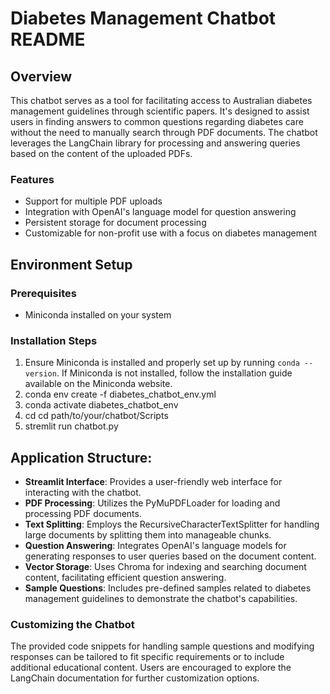 # Diabetes Management Chatbot README

## Overview
This chatbot serves as a tool for facilitating access to Australian diabetes management guidelines through scientific papers. It's designed to assist users in finding answers to common questions regarding diabetes care without the need to manually search through PDF documents. The chatbot leverages the LangChain library for processing and answering queries based on the content of the uploaded PDFs.

### Features
- Support for multiple PDF uploads
- Integration with OpenAI's language model for question answering
- Persistent storage for document processing
- Customizable for non-profit use with a focus on diabetes management

## Environment Setup

### Prerequisites
- Miniconda installed on your system

### Installation Steps

1. Ensure Miniconda is installed and properly set up by running `conda --version`. If Miniconda is not installed, follow the installation guide available on the Miniconda website.
2. conda env create -f diabetes_chatbot_env.yml
3. conda activate diabetes_chatbot_env
4. cd cd path/to/your/chatbot/Scripts
5. stremlit run chatbot.py

## Application Structure: 

- **Streamlit Interface**: Provides a user-friendly web interface for interacting with the chatbot.
- **PDF Processing**: Utilizes the PyMuPDFLoader for loading and processing PDF documents.
- **Text Splitting**: Employs the RecursiveCharacterTextSplitter for handling large documents by splitting them into manageable chunks.
- **Question Answering**: Integrates OpenAI's language models for generating responses to user queries based on the document content.
- **Vector Storage**: Uses Chroma for indexing and searching document content, facilitating efficient question answering.
- **Sample Questions**: Includes pre-defined samples related to diabetes management guidelines to demonstrate the chatbot's capabilities.

### Customizing the Chatbot

The provided code snippets for handling sample questions and modifying responses can be tailored to fit specific requirements or to include additional educational content. Users are encouraged to explore the LangChain documentation for further customization options.
